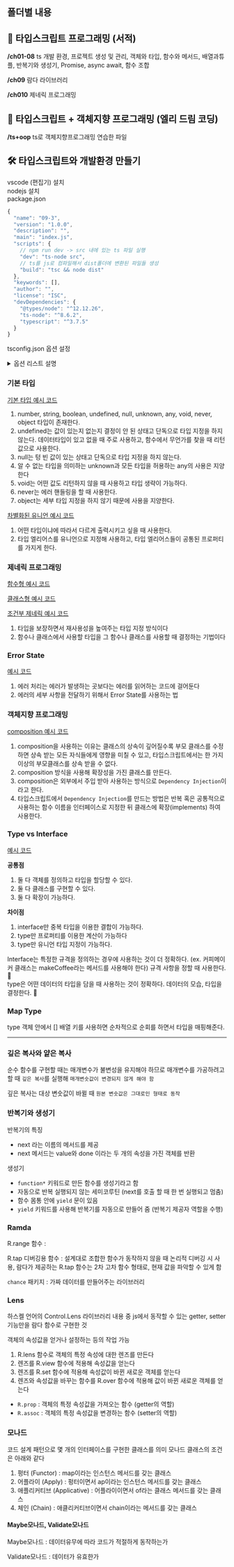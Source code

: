 ## 폴더별 내용
## 🧾 타입스크립트 프로그래밍 (서적)

**/ch01-08** ts 개발 환경, 프로젝트 생성 및 관리, 객체와 타입, 함수와 메서드, 배열과튜플, 반복기와 생성기, Promise, async await, 함수 조합

**/ch09**
람다 라이브러리

**/ch010**
제네릭 프로그래밍

## 🧾 타입스크립트 + 객체지향 프로그래밍 (엘리 드림 코딩)

**/ts+oop** ts로 객체지향프로그래밍 연습한 파일


##  🛠 타입스크립트와 개발환경 만들기
vscode (편집기) 설치   
nodejs 설치   
package.json   
```javascript
{
  "name": "09-3",
  "version": "1.0.0",
  "description": "",
  "main": "index.js",
  "scripts": {
    // npm run dev -> src 내에 있는 ts 파일 실행
    "dev": "ts-node src", 
    // ts를 js로 컴파일해서 dist폴더에 변환된 파일들 생성
    "build": "tsc && node dist"
  },
  "keywords": [],
  "author": "",
  "license": "ISC",
  "devDependencies": {
    "@types/node": "^12.12.26",
    "ts-node": "^8.6.2",
    "typescript": "^3.7.5"
  }
}
```
tsconfig.json 옵션 설정

<details>
<summary>옵션 리스트 설명</summary>

module : 동작 대상 플랫폼이 웹 브라우저인지 노드제이에스인지 구분해 맞는 모듈 방식으로 컴파일 하려는 목적으로 설정하는 값 (웹 브라우저에서 동작 : amd, 노드제이에스에서 동작 : commonjs)

moduleResolution : module 키 값이 commonjs면 node, amd면 classic으로 지정

target : 트랜스파일할 대상 자바스크립트의 버전을 설정

baseUrl, outDir : 트랜스파일된 ES5 자바스크립트 파일을 저장하는 디렉터리를 설정 

paths : 소스 파일의 import 문에서 from 부분을 해석할 때 찾아야 하는 디렉터리를 설정

esModuleInterop : `chance`와 같은 AMD 방식을 전제로 구현된 라이브러리는 commonjs 방식으로 동작하는 타입스크립트 코드에 혼란을 줄 수 있어서 이런 경우를 대비해 키 값을 `true`로 설정

sourceMap : 키 값이 true면 트랜스파일 디렉터리에는 .js 이외에도 .js.map 파일이 생성, 자바스크립트 코드가 타입스크립트 코드의 어디에 해당하는지 알려주는 지표, 디버깅 시 사용

downlevellteration : generator 문법을 사용하기 위해 `true` 설정

noImpliciAny : false 설정 시 타입을 지정하지 않더라도 문제로 인식하지 않음
</details>

### 기본 타입
[기본 타입 예시 코드](https://github.com/ksy8230/ts-work/commit/a9e8eabf52bf734c2e38c9a895fa3fa34f197a90)

1. number, string, boolean, undefined, null, unknown, any, void, never, object 타입이 존재한다.
2. undefined는 값이 있는지 없는지 결정이 안 된 상태고 단독으로 타입 지정을 하지 않는다. 데이터타입이 있고 없을 때 주로 사용하고, 함수에서 무언가를 찾을 때 리턴값으로 사용한다.
3. null는 텅 빈 값이 있는 상태고 단독으로 타입 지정을 하지 않는다. 
4. 알 수 없는 타입을 의미하는 unknown과 모든 타입을 허용하는 any의 사용은 지양한다
5. void는 어떤 값도 리턴하지 않을 때 사용하고 타입 생략이 가능하다.
6. never는 에러 핸들링을 할 때 사용한다.
6. object는 세부 타입 지정을 하지 않기 때문에 사용을 지양한다.

[차별화된 유니언 예시 코드](https://github.com/ksy8230/ts-work/commit/289909a48b20e185800da176a31e3361cabe259e#diff-ed36cc08ffd3f563c5b73015e75d4b38de411053eca3b18ae2cfb08e0eccce59)

1. 어떤 타입이냐에 따라서 다르게 출력시키고 싶을 때 사용한다.
2. 타입 엘리어스를 유니언으로 지정해 사용하고, 타입 엘리어스들이 공통된 프로퍼티를 가지게 한다.
### 제네릭 프로그래밍
[함수형 예시 코드](https://github.com/ksy8230/ts-work/commit/c3e5df591e0e1405141d8c2861b993f84447ce11#diff-98c5f3b7ea5425b3af6737542b0e09c6d146bc05def735af02ab4a0269db46aa)

[클래스형 예시 코드](https://github.com/ksy8230/ts-work/commit/37ebf3be2c45da272e6ddc2c50fe455601e3f836#diff-6d1736f167db480fd7f3e7cc85f035ea3716d395064a0732f6fd30e48ea94f27)

[조건부 제네릭 예시 코드](https://github.com/ksy8230/ts-work/commit/50da3648ad258817892165c4d6cc000d4ca395ec)

1. 타입을 보장하면서 재사용성을 높여주는 타입 지정 방식이다
2. 함수나 클래스에서 사용할 타입을 그 함수나 클래스를 사용할 때 결정하는 기법이다

### Error State
[예시 코드](https://github.com/ksy8230/ts-work/commit/89fa18cb32e6624a4ff8109a844892a518f27407#diff-474ef08f3363240d8aef7bfe49e4f18df75b1025e661f14fbb85606df9acfa4c)

1. 에러 처리는 에러가 발생하는 곳보다는 에러를 읽어하는 코드에 걸어둔다
2. 에러의 세부 사항을 전달하기 위해서 Error State를 사용하는 법

### 객체지향 프로그래밍
[composition 예시 코드](https://github.com/ksy8230/ts-work/commit/7b0007a269e90f1deabe2da171271e007319451c)

1. composition을 사용하는 이유는 클래스의 상속이 깊어질수록 부모 클래스를 수정하면 상속 받는 모든 자식들에게 영향을 미칠 수 있고, 타입스크립트에서는 한 가지 이상의 부모클래스를 상속 받을 수 없다.
2. composition 방식을 사용해 확장성을 가진 클래스를 만든다.
3. composition은 외부에서 주입 받아 사용하는 방식으로 `Dependency Injection`이라고 한다.
4. 타입스크립트에서 `Dependency Injection`를 만드는 방법은 반복 혹은 공통적으로 사용하는 함수 이름을 인터페이스로 지정한 뒤 클래스에 확장(implements) 하여 사용한다.

### Type vs Interface 
[예시 코드](https://github.com/ksy8230/ts-work/commit/2d0794602db0b47923eac3352e21d4d72e1d4836#diff-ecd99cca1a0053f031ca35fe1bf5a98d2c5748992c105b8ed4b078638fc7b055)   

**공통점**
1. 둘 다 객체를 정의하고 타입을 할당할 수 있다.
2. 둘 다 클래스를 구현할 수 있다.
3. 둘 다 확장이 가능하다.

**차이점**
1. interface만 중복 타입을 이용한 결합이 가능하다.
2. type만 프로퍼티를 이용한 계산이 가능하다
3. type만 유니언 타입 지정이 가능하다.

Interface는 특정한 규격을 정의하는 경우에 사용하는 것이 더 정확하다.  (ex. 커피메이커 클래스는 makeCoffee라는 메서드를 사용해야 한다) 규격 사항을 정할 때 사용한다. 🧾   
type은 어떤 데이터의 타입을 담을 때 사용하는 것이 정확하다. 데이터의 모습, 타입을 결정한다. 🎁

### Map Type
type 객체 안에서 [] 배열 키를 사용하면 순차적으로 순회를 하면서 타입을 매핑해준다.

---
### 깊은 복사와 얕은 복사

순수 함수를 구현할 때는 매개변수가 불변성을 유지해야 하므로 매개변수를 가공하려고 할 때 `깊은 복사`를 실행해 `매개변숫값이 변경되지 않게 해야 함`

깊은 복사는 대상 변숫값이 바뀔 때 `원본 변숫값은 그대로인 형태로 동작`

### 반복기와 생성기

반복기의 특징
-  next 라는 이름의 메서드를 제공
-  next 메서드는 value와 done 이라는 두 개의 속성을 가진 객체를 반환

생성기
- `function*` 키워드로 만든 함수를 생성기라고 함
- 자동으로 반복 실행되지 않는 세미코루틴 (next를 호출 할 때 한 번 실행되고 멈춤)
- 함수 몸통 안에 `yield` 문이 있음
- `yield` 키워드를 사용해 반복기를 자동으로 만들어 줌 (반복기 제공자 역할을 수행)


### Ramda
R.range 함수 :

R.tap 디버깅용 함수 : 설계대로 조합한 함수가 동작하지 않을 때 논리적 디버깅 시 사용, 람다가 제공하는 R.tap 함수는 2차 고차 함수 형태로, 현재 값을 파악할 수 있게 함

`chance` 패키지 : 가짜 데이터를 만들어주는 라이브러리

### Lens
하스켈 언어의 Control.Lens 라이브러리 내용 중 js에서 동작할 수 있는 getter, setter 기능만을 람다 함수로 구현한 것

객체의 속성값을 얻거나 설정하는 등의 작업 가능

1. R.lens 함수로 객체의 특정 속성에 대한 렌즈를 만든다
2. 렌즈를 R.view 함수에 적용해 속성값을 얻는다
3. 렌즈를 R.set 함수에 적용해 속성값이 바뀐 새로운 객체를 얻는다
4. 렌즈와 속성값을 바꾸는 함수를 R.over 함수에 적용해 값이 바뀐 새로운 객체를 얻는다

- `R.prop` : 객체의 특정 속성값을 가져오는 함수 (getter의 역할)
- `R.assoc` : 객체의 특정 속성값을 변경하는 함수 (setter의 역할)


### 모나드
코드 설계 패턴으로 몇 개의 인터페이스를 구현한 클래스를 의미
모나드 클래스의 조건은 아래와 같다
1. 펑터 (Functor) : map이라는 인스턴스 메서드를 갖는 클래스
2. 어플라이 (Apply) : 펑터이면서 ap이라는 인스턴스 메서드를 갖는 클래스
3. 애플리커티브 (Applicative) : 어플라이이면서 of라는 클래스 메서드를 갖는 클래스
4. 체인 (Chain) : 애클리커티브이면서 chain이라는 메서드를 갖는 클래스

#### Maybe모나드, Validate모나드
Maybe모나드 : 데이터유무에 따라 코드가 적절하게 동작하는가

Validate모나드 : 데이터가 유효한가
